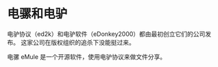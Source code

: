 # 电骡和电驴

电驴协议（ed2k）和电驴软件（eDonkey2000）都由最初创立它们的公司发布。
这家公司在版权组织的追杀下没能挺过来。

电骡 eMule 是一个开源软件，使用电驴协议来做文件分享。

